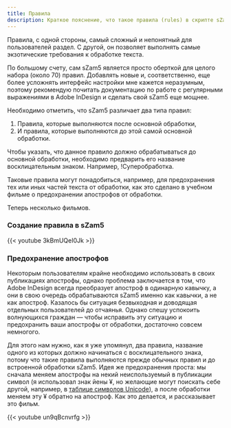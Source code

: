 ```yaml
---
title: Правила
description: Краткое пояснение, что такое правила (rules) в скрипте sZam5 и как они работают
---
```


Правила, с одной стороны, самый сложный и непонятный для пользователей раздел. С другой, он позволяет выполнять самые экзотические требования к обработке текста.

По большому счету, сам sZam5 является просто оберткой для целого набора (около 70) правил. Добавлять новые и, соответственно, еще более усложнять интерфейс настройки мне кажется неразумным, поэтому рекомендую почитать документацию по работе с регулярными выражениями в Adobe InDesign и сделать свой sZam5 еще мощнее.

Необходимо отметить, что sZam5 различает два типа правил:

1. Правила, которые выполняются после основной обработки,
1. И правила, которые выполняются до этой самой основной обработки.

Чтобы указать, что данное правило должно обрабатываться до основной обработки, необходимо предварить его название восклицательным знаком.
Например, !Суперобработка.

Таковые правила могут понадобиться, например, для предохранения тех или иных частей текста от обработки, как это сделано в учебном фильме о предохранении апострофов от обработки.

Теперь несколько фильмов.

### Создание правила в sZam5

{{< youtube 3kBmUQeI0Jk >}}

### Предохранение апострофов

Некоторым пользователям крайне необходимо использовать в своих публикациях апострофы, однако проблема заключается в том, что Adobe InDesign всегда преобразует апостроф в одинарную кавычку, а они в свою очередь обрабатываются sZam5 именно как кавычки, а не как апостроф. Казалось бы ситуация безвыходная и доводящая отдельных пользователей до отчаянья. Однако спешу успокоить волнующихся граждан — чтобы исправить эту ситуацию и предохранить ваши апострофы от обработки, достаточно совсем немногого.

Для этого нам нужно, как я уже упомянул, два правила, название одного из которых должно начинаться с восклицательного знака, потому что такие правила выполняются прежде обычных правил и до встроенной обработки sZam5. Идея же предохранения проста: мы сначала меняем апострофы на некий неиспользуемый в публикации символ (я использовал знак йены ¥, но желающие могут поискать себе другой, например, в [таблице символов Unicode](https://unicode-table.com/ru/)), а после обработки меняем эту ¥ обратно на апостроф. Как это делается, и рассказывает это фильм.

{{< youtube un9qBcnvrfg >}}